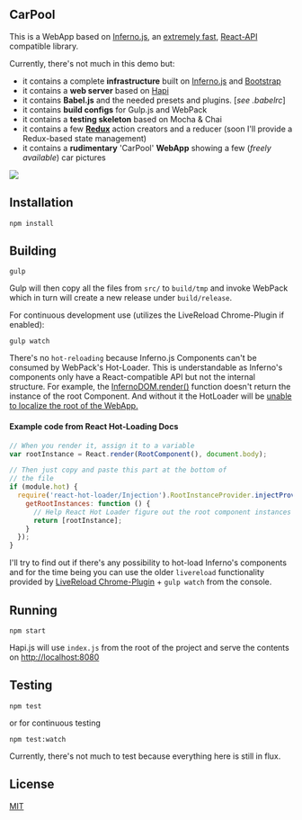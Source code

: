 ## CarPool

This is a WebApp based on <a href="https://github.com/trueadm/inferno">Inferno.js</a>, an <a href="http://infernojs.org/benchmarks/dbmonster-spike/">extremely fast</a>, <a href="http://facebook.github.io/react/">React-API</a> compatible library.

Currently, there's not much in this demo but:

- it contains a complete **infrastructure** built on <a href="https://github.com/trueadm/inferno">Inferno.js</a> and <a href="http://getbootstrap.com/">Bootstrap</a>
- it contains a **web server** based on <a href="http://hapijs.com/">Hapi</a>
- it contains **Babel.js** and the needed presets and plugins. [*see .babelrc*]
- it contains **build configs** for Gulp.js and WebPack
- it contains a **testing skeleton** based on Mocha & Chai
- it contains a few **<a href="http://redux.js.org/">Redux</a>** action creators and a reducer (soon I'll provide a Redux-based state management)
- it contains a **rudimentary** 'CarPool' **WebApp** showing a few (*freely available*) car pictures

<img src="http://fs5.directupload.net/images/160209/ihft79fr.png">

## Installation

```shell
npm install
```

## Building

```shell
gulp
```

Gulp will then copy all the files from `src/` to `build/tmp` and invoke WebPack which in turn will create a new release under `build/release`.

For continuous development use (utilizes the LiveReload Chrome-Plugin if enabled):

```shell
gulp watch
```

There's no `hot-reloading` because Inferno.js Components can't be consumed by WebPack's Hot-Loader. This is understandable as Inferno's components
only have a React-compatible API but not the internal structure. For example, the <a href="https://github.com/trueadm/inferno/blob/master/src/DOM/rendering.js#L32">InfernoDOM.render()</a> function doesn't return the instance of the root
Component. And without it the HotLoader will be <a href="https://christianalfoni.github.io/react-webpack-cookbook/Hot-loading-components.html">unable to localize the root of the WebApp.</a>

#### Example code from React Hot-Loading Docs

```javascript
// When you render it, assign it to a variable
var rootInstance = React.render(RootComponent(), document.body);

// Then just copy and paste this part at the bottom of
// the file
if (module.hot) {
  require('react-hot-loader/Injection').RootInstanceProvider.injectProvider({
    getRootInstances: function () {
      // Help React Hot Loader figure out the root component instances on the page:
      return [rootInstance];
    }
  });
}
```

I'll try to find out if there's any possibility to hot-load Inferno's components and for the time being you can use the older `livereload` functionality provided by <a href="https://chrome.google.com/webstore/detail/livereload/jnihajbhpnppcggbcgedagnkighmdlei">LiveReload Chrome-Plugin</a> + `gulp watch` from the console.

## Running

```shell
npm start
```

Hapi.js will use `index.js` from the root of the project and serve the contents on <a href="http://localhost:8080">http://localhost:8080</a>

## Testing

```shell
npm test
```

or for continuous testing

```shell
npm test:watch
```

Currently, there's not much to test because everything here is still in flux.

## License

<a href="https://github.com/brakmic/CarPool/blob/master/LICENSE">MIT</a>
